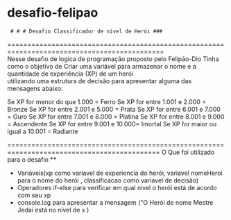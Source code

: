 # desafio-felipao 

     # # # Desafio Classificador de nível de Herói ###
=============================================================================================    
Nesse desafio de logica de programação proposto pelo Felipão-Dio 
Tinha como o objetivo de Criar uma variável para armazenar o nome  e a quantidade de experiência (XP) de um herói  
utilizando uma estrutura de decisão para apresentar alguma das mensagens abaixo:

Se XP for menor do que 1.000 = Ferro
Se XP for entre 1.001 e 2.000 = Bronze
Se XP for entre 2.001 e 5.000 = Prata
Se XP for entre 6.001 e 7.000 = Ouro
Se XP for entre 7.001 e 8.000 = Platina
Se XP for entre 8.001 e 9.000 = Ascendente
Se XP for entre 9.001 e 10.000= Imortal
Se XP for maior ou igual a 10.001 = Radiante

============================================================================================
O Que foi utilizado para o desafio **

- Variáveis(xp como variavel de experiencia do herói, variavel nomeHeroi para o nome do herói , classificacao como variavel de decisão)  
- Operadores if-else para verificar em qual nivel o herói está de acordo com seu xp
- console.log para apresentar a mensagem ("O Herói de nome Mestre Jedai está no nível de x )
